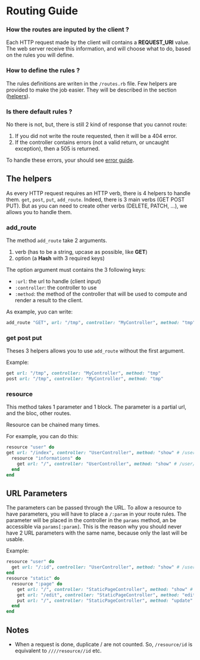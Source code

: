 # Routing Guide

### How the routes are inputed by the client ?
Each HTTP request made by the client will contains a **REQUEST_URI** value.
The web server receive this information, and will choose what to do,
based on the rules you will define.

### How to define the rules ?
The rules definitions are writen in the ``/routes.rb`` file.
Few helpers are provided to make the job easier.
They will be described in the section ([helpers](#the-helpers)).

### Is there default rules ?
No there is not, but, there is still 2 kind of response that you cannot route:

1. If you did not write the route requested, then it will be a 404 error.
2. If the controller contains errors (not a valid return, or uncaught exception), then a 505 is returned.

To handle these errors, your should see [error guide](GUIDE_ERRORS.md).


## The helpers
As every HTTP request requires an HTTP verb, there is 4 helpers to handle them.
``get``, ``post``, ``put``, ``add_route``. Indeed, there is 3 main verbs (GET POST PUT).
But as you can need to create other verbs (DELETE, PATCH, ...), we allows you to handle them.

### add_route
The method ``add_route`` take 2 arguments.

1. verb (has to be a string, upcase as possible, like **GET**)
2. option (a **Hash** with 3 required keys)

The option argument must contains the 3 following keys:

- ``:url``: the url to handle (client input)
- ``:controller``: the controller to use
- ``:method``: the method of the controller that will be used to compute and render a result to the client.

As example, yuo can write:
```ruby
add_route "GET", url: "/tmp", controller: "MyController", method: "tmp"
```

### get post put
Theses 3 helpers allows you to use ``add_route`` without the first argument.

Example:
```ruby
get url: "/tmp", controller: "MyController", method: "tmp"
post url: "/tmp", controller: "MyController", method: "tmp"
```
### resource
This method takes 1 parameter and 1 block.
The parameter is a partial url, and the bloc, other routes.

Resource can be chained many times.

For example, you can do this:
```ruby
resource "user" do
get url: "/index", controller: "UserController", method: "show" # /user/index
  resource "informations" do
    get url: "/", controller: "UserController", method: "show" # /user/informations/
  end
end
```

## URL Parameters
The parameters can be passed through the URL. To allow a resource to have
parameters, you will have to place a  ``/:param`` in your route rules. The
parameter will be placed in the controller in the ``params`` method, an be
accessible via ``params[:param]``. This is the reason why you should never
have 2 URL parameters with the same name, because only the last will be usable.

Example:
```ruby
resource "user" do
  get url: "/:id", controller: "UserController", method: "show" # /user/(anything)
end
resource "static" do
  resource ":page" do
    get url: "/", controller: "StaticPageController", method: "show" # /static/(anything)
    get url: "/edit", controller: "StaticPageController", method: "edit" # /static/(anything)/edit
    put url: "/", controller: "StaticPageController", method: "update" # /static/(anything)
  end
end
```

## Notes

* When a request is done, duplicate / are not counted. So, ``/resource/id`` is equivalent to ``////resource//id`` etc.
